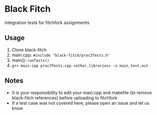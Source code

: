 Black Fitch
===========

Integration tests for fitchfork assignments

## Usage
1. Clone black-fitch
2. main.cpp: `#include "black-fitch/prac3Tests.h"`
3. main(): `runTests()`
4. `g++ main.cpp prac3Tests.cpp <other_libraries> -o main_test.out`

## Notes
- It is your responsibility to edit your main.cpp and makefile (to remove black-fitch references) before uploading to fitchfork
- If a test case was not covered here, please open an issue and let us know
